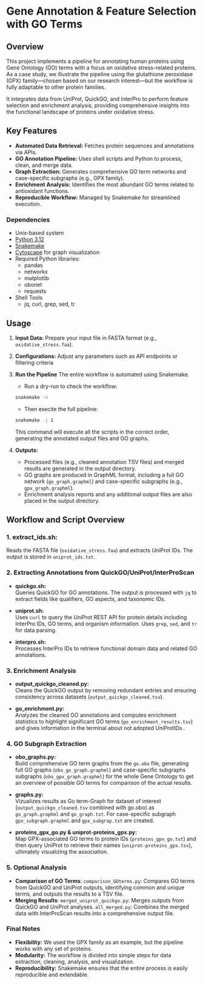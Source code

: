 # Gene Annotation & Feature Selection with GO Terms

## Overview
This project implements a pipeline for annotating human proteins using Gene Ontology (GO) terms with a focus on oxidative stress-related proteins. As a case study, we illustrate the pipeline using the glutathione peroxidase (GPX) family—chosen based on our research interest—but the workflow is fully adaptable to other protein families.

It integrates data from UniProt, QuickGO, and InterPro to perform feature selection and enrichment analysis, providing comprehensive insights into the functional landscape of proteins under oxidative stress.

## Key Features 
- **Automated Data Retrieval:** Fetches protein sequences and annotations via APIs.
- **GO Annotation Pipeline:** Uses shell scripts and Python to process, clean, and merge data.
- **Graph Extraction:** Generates comprehensive GO term networks and case-specific subgraphs (e.g., GPX family).
- **Enrichment Analysis:** Identifies the most abundant GO terms related to antioxidant functions.
- **Reproducible Workflow:** Managed by Snakemake for streamlined execution.

### Dependencies
- Unix-based system
- [Python 3.12](https://www.python.org/downloads/)
- [Snakemake](https://snakemake.readthedocs.io/en/stable/)
- [Cytoscape](https://cytoscape.org/) for graph visualization
- Required Python libraries:
  - pandas
  - networkx
  - matplotlib
  - obonet
  - requests
- Shell Tools
  - jq, curl, grep, sed, tr 

## Usage 
1. **Input Data:** Prepare your input file in FASTA format (e.g., `oxidative_stress.faa`).
2. **Configurations:** Adjust any parameters such as API endpoints or filtering criteria
3. **Run the Pipeline**
    The entire workflow is automated using Snakemake.
    - Run a dry-run to check the workflow:
    ```bash
    snakemake -n 
    ```
    - Then execite the full pipeline: 
    ```bash
    snakemake -j 1 
    ```
    This command will execute all the scripts in the correct order, generating the annotated output files and GO graphs.
   
4. **Outputs:**
   - Processed files (e.g., cleaned annotation TSV files) and merged results are generated in the output directory.
   - GO graphs are produced in GraphML format, including a full GO network (`go_graph.graphml`) and case-specific subgraphs (e.g., `gpx_graph.graphml`).
   - Enrichment analysis reports and any additional output files are also placed in the output directory.
  
## Workflow and Script Overview 
### 1. **extract_ids.sh:**  
  Reads the FASTA file (`oxidative_stress.faa`) and extracts UniProt IDs. The output is stored in `uniprot_ids.txt`.
  
### 2. Extracting Annotations from QuickGO/UniProt/InterProScan 
- **quickgo.sh:**  
  Queries QuickGO for GO annotations. The output is processed with `jq` to extract fields like qualifiers, GO aspects, and taxonomic IDs.

- **uniprot.sh:**  
  Uses `curl` to query the UniProt REST API for protein details including InterPro IDs, GO terms, and organism information. Uses `grep`, `sed`, and `tr` for data parsing.

- **interpro.sh:**  
  Processes InterPro IDs to retrieve functional domain data and related GO annotations.

### 3. Enrichment Analysis 
- **output_quickgo_cleaned.py:**  
  Cleans the QuickGO output by removing redundant entries and ensuring consistency across datasets (`output_quickgo_cleaned.tsv`).

- **go_enrichment.py:**  
  Analyzes the cleaned GO annotations and computes enrichment statistics to highlight significant GO terms (`go_enrichment_results.tsv`) and gives information in the terminal about not adopted UniProtIDs .

### 4. GO Subgraph Extraction 
- **obo_graphs.py:**  
  Build comprehensive GO term graphs from the `go.obo` file, generating full GO graphs (`obo_go_graph.graphml`) and case-specific subgraphs subgraphs (`obo_gpx_graph.graphml`) for the whole Gene Ontology to get an overview of possible GO terms for comparison of the actual results.

- **graphs.py:**  
  Vizualizes results as Go term-Graph for dataset of interest (`output_quickgo_cleaned.tsv` combined with go.obo) as `go_graph.graphml` and `go_graph.txt`. For case-specific subgraph `gpx_subgraph.graphml` and `gpx_subgrap.txt` are created.

- **proteins_gpx_go.py & uniprot-proteins_gpx.py:**  
  Map GPX-associated GO terms to protein IDs (`proteins_gpx_go.txt`) and then query UniProt to retrieve their names (`uniprot-proteins_gpx.tsv`), ultimately visualizing the association.

### 5. Optional Analysis
- **Comparison of GO Terms**:
    `comparison_GOterms.py`: Compares GO terms from QuickGO and UniProt outputs, identifying common and unique terms, and outputs the results to a TSV file.
- **Merging Results**:
    `merged_uniprot_quickgo.py`: Merges outputs from QuickGO and UniProt analyses.
    `all_merged.py`: Combines the merged data with InterProScan results into a comprehensive output file.

### Final Notes

- **Flexibility:** We used the GPX family as an example, but the pipeline works with any set of proteins.
- **Modularity:** The workflow is divided into simple steps for data extraction, cleaning, analysis, and visualization.
- **Reproducibility:** Snakemake ensures that the entire process is easily reproducible and extendable.
